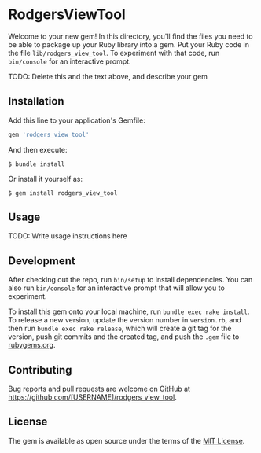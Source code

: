 # RodgersViewTool

Welcome to your new gem! In this directory, you'll find the files you need to be able to package up your Ruby library into a gem. Put your Ruby code in the file `lib/rodgers_view_tool`. To experiment with that code, run `bin/console` for an interactive prompt.

TODO: Delete this and the text above, and describe your gem

## Installation

Add this line to your application's Gemfile:

```ruby
gem 'rodgers_view_tool'
```

And then execute:

    $ bundle install

Or install it yourself as:

    $ gem install rodgers_view_tool

## Usage

TODO: Write usage instructions here

## Development

After checking out the repo, run `bin/setup` to install dependencies. You can also run `bin/console` for an interactive prompt that will allow you to experiment.

To install this gem onto your local machine, run `bundle exec rake install`. To release a new version, update the version number in `version.rb`, and then run `bundle exec rake release`, which will create a git tag for the version, push git commits and the created tag, and push the `.gem` file to [rubygems.org](https://rubygems.org).

## Contributing

Bug reports and pull requests are welcome on GitHub at https://github.com/[USERNAME]/rodgers_view_tool.

## License

The gem is available as open source under the terms of the [MIT License](https://opensource.org/licenses/MIT).
